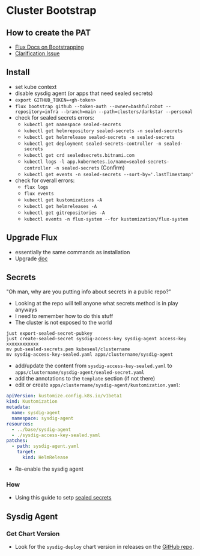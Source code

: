 # Cluster Bootstrap

## How to create the PAT

- [Flux Docs on Bootstrapping](https://fluxcd.io/flux/installation/bootstrap/github/#github-organization)
- [Clarification Issue](https://github.com/fluxcd/flux2/issues/4412)

## Install

- set kube context
- disable sysdig agent (or apps that need sealed secrets)
- `export GITHUB_TOKEN=<gh-token>`
- `flux bootstrap github --token-auth --owner=bashfulrobot --repository=infra --branch=main --path=clusters/darkstar --personal`
- check for sealed secrets errors:
    - `kubectl get namespace sealed-secrets`
    - `kubectl get helmrepository sealed-secrets -n sealed-secrets`
    - `kubectl get helmrelease sealed-secrets -n sealed-secrets`
    - `kubectl get deployment sealed-secrets-controller -n sealed-secrets`
    - `kubectl get crd sealedsecrets.bitnami.com`
    - `kubectl logs -l app.kubernetes.io/name=sealed-secrets-controller -n sealed-secrets` (Confirm)
    - `kubectl get events -n sealed-secrets --sort-by='.lastTimestamp'`
- check for overall errors:
    - `flux logs`
    - `flux events`
    - `kubectl get kustomizations -A`
    - `kubectl get helmreleases -A`
    - `kubectl get gitrepositories -A`
    - `kubectl events -n flux-system --for kustomization/flux-system`

## Upgrade Flux

- essentially the same commands as installation
- Upgrade [doc](https://fluxcd.io/flux/installation/upgrade/)

## Secrets

"Oh man, why are you putting info about secrets in a public repo?"

- Looking at the repo will tell anyone what secrets method is in play anyways
- I need to remember how to do this stuff
- The cluster is not exposed to the world

```shell
just export-sealed-secret-pubkey
just create-sealed-secret sysdig-access-key sysdig-agent access-key xxxxxxxxxxxx
mv pub-sealed-secrets.pem kubeseal/clustername
mv sysdig-access-key-sealed.yaml apps/clustername/sysdig-agent
```

- add/update the content from `sysdig-access-key-sealed.yaml` to `apps/clustername/sysdig-agent/sealed-secret.yaml`
- add the annotations to the `template` section (if not there)
- edit or create `apps/clustername/sysdig-agent/kustomization.yaml`:

```yaml
apiVersion: kustomize.config.k8s.io/v1beta1
kind: Kustomization
metadata:
  name: sysdig-agent
  namespace: sysdig-agent
resources:
  - ../base/sysdig-agent
  - ./sysdig-access-key-sealed.yaml
patches:
  - path: sysdig-agent.yaml
    target:
      kind: HelmRelease
```

- Re-enable the sysdig agent

### How

- Using this guide to setp [sealed secrets](https://fluxcd.io/flux/guides/sealed-secrets/)

## Sysdig Agent

### Get Chart Version

- Look for the `sysdig-deploy` chart version in releases on the [GitHub repo](https://github.com/sysdiglabs/charts/releases).
